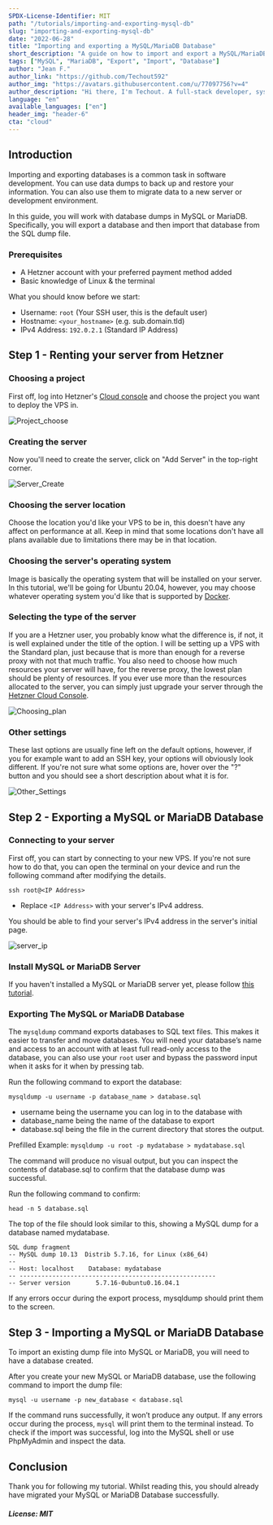 ```yaml
---
SPDX-License-Identifier: MIT
path: "/tutorials/importing-and-exporting-mysql-db"
slug: "importing-and-exporting-mysql-db"
date: "2022-06-28" 
title: "Importing and exporting a MySQL/MariaDB Database"
short_description: "A guide on how to import and export a MySQL/MariaDB Database"
tags: ["MySQL", "MariaDB", "Export", "Import", "Database"]
author: "Jean F."
author_link: "https://github.com/Techout592"
author_img: "https://avatars.githubusercontent.com/u/77097756?v=4"
author_description: "Hi there, I'm Techout. A full-stack developer, system admin, and a designer."
language: "en"
available_languages: ["en"]
header_img: "header-6"
cta: "cloud"
---
```


## Introduction

Importing and exporting databases is a common task in software development. You can use data dumps to back up and restore your information. You can also use them to migrate data to a new server or development environment.

In this guide, you will work with database dumps in MySQL or MariaDB. Specifically, you will export a database and then import that database from the SQL dump file.

### Prerequisites

- A Hetzner account with your preferred payment method added
- Basic knowledge of Linux & the terminal

What you should know before we start:

- Username: `root` (Your SSH user, this is the default user)
- Hostname: `<your_hostname>` (e.g. sub.domain.tld)
- IPv4 Address: `192.0.2.1` (Standard IP Address)

## Step 1 - Renting your server from Hetzner

### Choosing a project

First off, log into Hetzner's [Cloud console](https://console.hetzner.cloud) and choose the project you want to deploy the VPS in.

![Project_choose](images/Qy1q988Y.png)

### Creating the server

Now you'll need to create the server, click on "Add Server" in the top-right corner.

![Server_Create](images/C7x29dxJ.png)

### Choosing the server location

Choose the location you'd like your VPS to be in, this doesn't have any affect on performance at all. Keep in mind that some locations don't have all plans available due to limitations there may be in that location.

### Choosing the server's operating system

Image is basically the operating system that will be installed on your server. In this tutorial, we'll be going for Ubuntu 20.04, however, you may choose whatever operating system you'd like that is supported by [Docker](https://docker.com).

### Selecting the type of the server

If you are a Hetzner user, you probably know what the difference is, if not, it is well explained under the title of the option. I will be setting up a VPS with the Standard plan, just because that is more than enough for a reverse proxy with not that much traffic. You also need to choose how much resources your server will have, for the reverse proxy, the lowest plan should be plenty of resources. If you ever use more than the resources allocated to the server, you can simply just upgrade your server through the [Hetzner Cloud Console](https://console.hetzner.cloud).

![Choosing_plan](images/W2wiKC9C.png)

### Other settings

These last options are usually fine left on the default options, however, if you for example want to add an SSH key, your options will obviously look different. If you're not sure what some options are, hover over the "?" button and you should see a short description about what it is for.

![Other_Settings](images/xYtAyi13.png)

## Step 2 - Exporting a MySQL or MariaDB Database

### Connecting to your server

First off, you can start by connecting to your new VPS. If you're not sure how to do that, you can open the terminal on your device and run the following command after modifying the details.

`ssh root@<IP Address>`

* Replace `<IP Address>` with your server's IPv4 address.

You should be able to find your server's IPv4 address in the server's initial page.

![server_ip](images/cxXQZrZR.png)

### Install MySQL or MariaDB Server

If you haven't installed a MySQL or MariaDB server yet, please follow [this tutorial](https://community.hetzner.com/tutorials/install-mysql-database-server-on-ubuntu).

### Exporting The MySQL or MariaDB Database

The `mysqldump` command exports databases to SQL text files. This makes it easier to transfer and move databases. You will need your database’s name and access to an account with at least full read-only access to the database, you can also use your `root` user and bypass the password input when it asks for it when by pressing tab.

Run the following command to export the database:

`mysqldump -u username -p database_name > database.sql`

* username being the username you can log in to the database with
* database_name being the name of the database to export
* database.sql being the file in the current directory that stores the output.

Prefilled Example: `mysqldump -u root -p mydatabase > mydatabase.sql`

The command will produce no visual output, but you can inspect the contents of database.sql to confirm that the database dump was successful.

Run the following command to confirm:

`head -n 5 database.sql`

The top of the file should look similar to this, showing a MySQL dump for a database named mydatabase.

```
SQL dump fragment
-- MySQL dump 10.13  Distrib 5.7.16, for Linux (x86_64)
--
-- Host: localhost    Database: mydatabase
-- ------------------------------------------------------
-- Server version       5.7.16-0ubuntu0.16.04.1
```

If any errors occur during the export process, mysqldump should print them to the screen.

## Step 3 - Importing a MySQL or MariaDB Database

To import an existing dump file into MySQL or MariaDB, you will need to have a database created.

After you create your new MySQL or MariaDB database, use the following command to import the dump file:

`mysql -u username -p new_database < database.sql`

If the command runs successfully, it won’t produce any output. If any errors occur during the process, `mysql` will print them to the terminal instead. To check if the import was successful, log into the MySQL shell or use PhpMyAdmin and inspect the data.

## Conclusion

Thank you for following my tutorial. Whilst reading this, you should already have migrated your MySQL or MariaDB Database successfully.

##### License: MIT

<!--

Contributor's Certificate of Origin

By making a contribution to this project, I certify that:

(a) The contribution was created in whole or in part by me and I have
    the right to submit it under the license indicated in the file; or

(b) The contribution is based upon previous work that, to the best of my
    knowledge, is covered under an appropriate license and I have the
    right under that license to submit that work with modifications,
    whether created in whole or in part by me, under the same license
    (unless I am permitted to submit under a different license), as
    indicated in the file; or

(c) The contribution was provided directly to me by some other person
    who certified (a), (b) or (c) and I have not modified it.

(d) I understand and agree that this project and the contribution are
    public and that a record of the contribution (including all personal
    information I submit with it, including my sign-off) is maintained
    indefinitely and may be redistributed consistent with this project
    or the license(s) involved.

Signed-off-by: Jean F. (root@techoutdev.com)

-->
